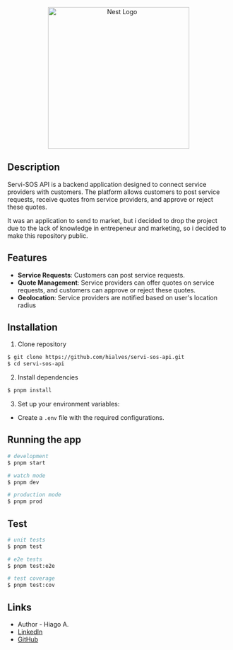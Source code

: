 <p align="center">
  <a href="http://nestjs.com/" target="blank"><img src="https://nestjs.com/img/logo_text.svg" width="320" alt="Nest Logo" /></a>
</p>

## Description

Servi-SOS API is a backend application designed to connect service providers with customers. The platform allows customers to post service requests, receive quotes from service providers, and approve or reject these quotes.

It was an application to send to market, but i decided to drop the project due to the lack of knowledge in entrepeneur and marketing, so i decided to make this repository public.

## Features

- **Service Requests**: Customers can post service requests.
- **Quote Management**: Service providers can offer quotes on service requests, and customers can approve or reject these quotes.
- **Geolocation**: Service providers are notified based on user's location radius

## Installation

1. Clone repository
```bash
$ git clone https://github.com/hialves/servi-sos-api.git
$ cd servi-sos-api
```

2. Install dependencies
```bash
$ pnpm install
```

3. Set up your environment variables:
- Create a `.env` file with the required configurations.

## Running the app

```bash
# development
$ pnpm start

# watch mode
$ pnpm dev

# production mode
$ pnpm prod
```

## Test

```bash
# unit tests
$ pnpm test

# e2e tests
$ pnpm test:e2e

# test coverage
$ pnpm test:cov
```

## Links

- Author - Hiago A.
- [LinkedIn](https://www.linkedin.com/in/hiago-alves-dev/)
- [GitHub](https://github.com/hialves)
